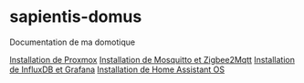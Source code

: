 # sapientis-domus
Documentation de ma domotique


[Installation de Proxmox](proxmox.md)
[Installation de Mosquitto et Zigbee2Mqtt](vm_mqtt_z2m.md)
[Installation de InfluxDB et Grafana](vm_influxdb_grafana.md)
[Installation de Home Assistant OS](vm_haos.md)